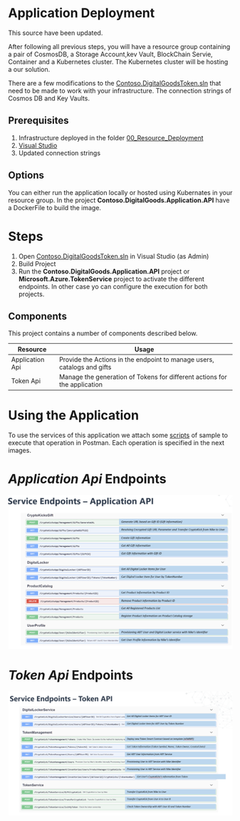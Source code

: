 # Application Deployment

This source have been updated.

After following all previous steps, you will have a resource group containing a pair of CosmosDB, a Storage Account,kev Vault, BlockChain Servie, Container and a Kubernetes cluster. The Kubernetes cluster will be hosting a our solution.

There are a few modifications to the [Contoso.DigitalGoodsToken.sln](./src/./src/Contoso.DigitalGoodsToken.sln) that need to be made to work with your infrastructure. The connection strings of Cosmos DB and Key Vaults.

<!-- To update the necessary appsettings.json connection strings, run the deploy.ps1 script. -->

## Prerequisites
1. Infrastructure deployed in the folder [00_Resource_Deployment](../00_Resource_Deployment)
2. [Visual Studio](https://visualstudio.microsoft.com/)
3. Updated connection strings

## Options
You can either run the application locally or hosted using Kubernates in your resource group. In the project **Contoso.DigitalGoods.Application.API** have a DockerFile to build the image.

# Steps
1. Open [Contoso.DigitalGoodsToken.sln](./src/Contoso.DigitalGoodsToken.sln) in Visual Studio (as Admin)
2. Build Project
3. Run the **Contoso.DigitalGoods.Application.API** project or **Microsoft.Azure.TokenService** project to activate the different endpoints. In other case yo can configure the execution for both projects.


## Components
This project contains a number of components described below.

| Resource              | Usage                                                                                     |
|-----------------------|-------------------------------------------------------------------------------------------|
| Application Api  | Provide the Actions in the endpoint to manage users, catalogs and gifts        |
| Token Api  | Manage the generation of Tokens for different actions for the application|                                                     |


 # Using the Application  

 To use the services of this application we attach some [scripts](./Scripts.zip) of sample to execute that operation in Postman. Each operation is specified in the next images.
 

  # _Application Api_ Endpoints

  ![App Endpoints](../Reference/Apis/ApplicationApi.png)


  # _Token Api_ Endpoints

  ![Token Endpoints](../Reference/Apis/TokenApi.png)
 